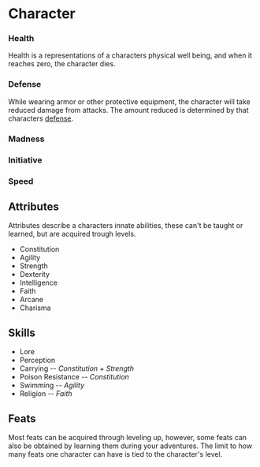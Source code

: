 # Character

### Health
Health is a representations of a characters physical well being, and when it reaches zero, 
the character dies.

### Defense
While wearing armor or other protective equipment, the character will take reduced 
damage from attacks. The amount reduced is determined by that characters [defense](#Defense).

### Madness

### Initiative

### Speed

## Attributes
Attributes describe a characters innate abilities, these can't be taught or learned, 
but are acquired trough levels.

* Constitution
* Agility
* Strength
* Dexterity
* Intelligence
* Faith
* Arcane
* Charisma

## Skills
* Lore
* Perception
* Carrying -- *Constitution + Strength*
* Poison Resistance -- *Constitution*
* Swimming -- *Agility*
* Religion -- *Faith*

## Feats
Most feats can be acquired through leveling up, however, some feats can also be obtained by learning them during your adventures.
The limit to how many feats one character can have is tied to the character's level. 
